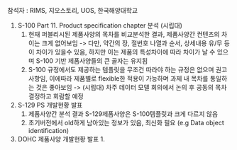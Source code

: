 참석자 : RIMS, 지오스토리, UOS, 한국해양대학교

1. S-100 Part 11. Product specification chapter 분석 (시립대) 
	1. 현재 퍼블리시된 제품사양의 목차를 비교분석한 결과, 제품사양간 컨텐츠의 차이는 크게 없어보임
		-> 다만, 약간의 장, 절번호 나열과 순서, 상세내용 유/무 등이 차이가 있을수 있음, 하지만 이는 제품의 특성차이에 따라 차이가 날 수 있으며 S-100 기반 제품사양들의 큰 골자는 유지됨
	2. S-100 규정에서도 제공하는 템플릿을 무조건 따라야 하는 규정은 없으며 권고사항임, 이에따라 제품별로 flexible한 적용이 가능하며 과제 내 목차를 통일하는 것은 좋아보임
		-> (시립대) 차주 데이터 모델 회의에서 논의 후 공동의 목차 결정하고 회람할 예정
2. S-129 PS 개발현황 발표
	1. 제품사양간 분석 결과 S-129제품사양은 S-100템플릿과 크게 다르지 않음
	2. 초기버전에서 old하게 남아있는 정보가 있음, 최신화 필요 (e.g Data object identification)
3. DOHC 제품사양 개발현황 발표
	1. 
	   